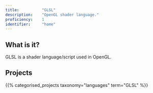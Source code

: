 ```yaml
---
title: 			"GLSL"
description: 	"OpenGL shader language."
proficiency:	1
identifier:		"home"
---
```


## What is it?
GLSL is a shader language/script used in OpenGL.

## Projects
{{% categorised_projects taxonomy="languages" term="GLSL" %}}